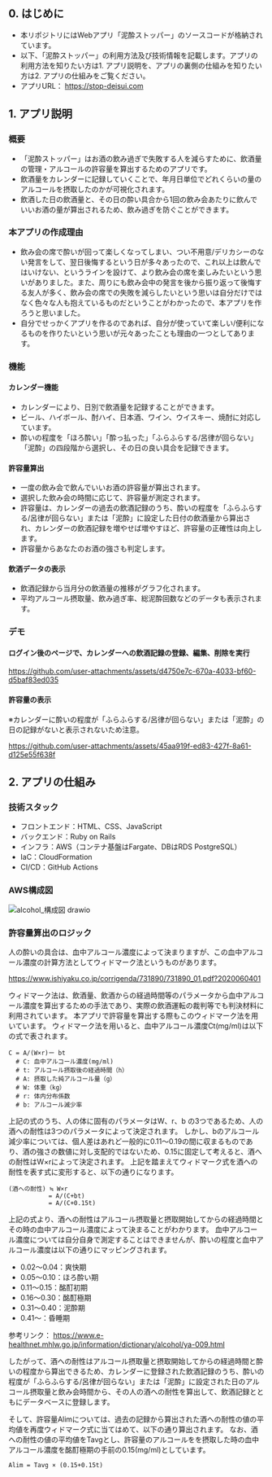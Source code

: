 ## 0. はじめに
- 本リポジトリにはWebアプリ「泥酔ストッパー」のソースコードが格納されています。
- 以下、「泥酔ストッパー」の利用方法及び技術情報を記載します。アプリの利用方法を知りたい方は1. アプリ説明を、アプリの裏側の仕組みを知りたい方は2. アプリの仕組みをご覧ください。
- アプリURL：
https://stop-deisui.com

## 1. アプリ説明
### 概要
- 「泥酔ストッパー」はお酒の飲み過ぎで失敗する人を減らすために、飲酒量の管理・アルコールの許容量を算出するためのアプリです。
- 飲酒量をカレンダーに記録していくことで、年月日単位でどれくらいの量のアルコールを摂取したのかが可視化されます。
- 飲酒した日の飲酒量と、その日の酔い具合から1回の飲み会あたりに飲んでいいお酒の量が算出されるため、飲み過ぎを防ぐことができます。

### 本アプリの作成理由
- 飲み会の席で酔いが回って楽しくなってしまい、つい不用意/デリカシーのない発言をして、翌日後悔するという日が多々あったので、これ以上は飲んではいけない、というラインを設けて、より飲み会の席を楽しみたいという思いがありました。また、周りにも飲み会中の発言を後から振り返って後悔する友人が多く、飲み会の席での失敗を減らしたいという思いは自分だけではなく色々な人も抱えているものだということがわかったので、本アプリを作ろうと思いました。
- 自分でせっかくアプリを作るのであれば、自分が使っていて楽しい/便利になるものを作りたいという思いが元々あったことも理由の一つとしてあります。

### 機能
#### カレンダー機能
- カレンダーにより、日別で飲酒量を記録することができます。
- ビール、ハイボール、酎ハイ、日本酒、ワイン、ウイスキー、焼酎に対応しています。
- 酔いの程度を「ほろ酔い」「酔っ払った」「ふらふらする/呂律が回らない」「泥酔」の四段階から選択し、その日の良い具合を記録できます。

#### 許容量算出
- 一度の飲み会で飲んでいいお酒の許容量が算出されます。
- 選択した飲み会の時間に応じて、許容量が測定されます。
- 許容量は、カレンダーの過去の飲酒記録のうち、酔いの程度を「ふらふらする/呂律が回らない」または「泥酔」に設定した日付の飲酒量から算出され、カレンダーの飲酒記録を増やせば増やすほど、許容量の正確性は向上します。
- 許容量からあなたのお酒の強さも判定します。

#### 飲酒データの表示
- 飲酒記録から当月分の飲酒量の推移がグラフ化されます。
- 平均アルコール摂取量、飲み過ぎ率、総泥酔回数などのデータも表示されます。

### デモ
#### ログイン後のページで、カレンダーへの飲酒記録の登録、編集、削除を実行


https://github.com/user-attachments/assets/d4750e7c-670a-4033-bf60-d5baf83ed035


#### 許容量の表示
※カレンダーに酔いの程度が「ふらふらする/呂律が回らない」または「泥酔」の日の記録がないと表示されないため注意。


https://github.com/user-attachments/assets/45aa919f-ed83-427f-8a61-d125e55f638f



## 2. アプリの仕組み
### 技術スタック
- フロントエンド：HTML、CSS、JavaScript
- バックエンド：Ruby on Rails
- インフラ：AWS（コンテナ基盤はFargate、DBはRDS PostgreSQL）
- IaC：CloudFormation
- CI/CD：GitHub Actions

### AWS構成図
![alcohol_構成図 drawio](https://github.com/user-attachments/assets/9809d438-a314-4df5-afce-a42b1771e5da)

### 許容量算出のロジック
人の酔いの具合は、血中アルコール濃度によって決まりますが、この血中アルコール濃度の計算方法としてウィドマーク法というものがあります。

https://www.ishiyaku.co.jp/corrigenda/731890/731890_01.pdf?2020060401

ウィドマーク法は、飲酒量、飲酒からの経過時間等のパラメータから血中アルコール濃度を算出するための手法であり、実際の飲酒運転の裁判等でも判決材料に利用されています。
本アプリで許容量を算出する際もこのウィドマーク法を用いています。
ウィドマーク法を用いると、血中アルコール濃度Ct(mg/ml)は以下の式で表されます。
```
C = A/(W×r)ー bt
  # C: 血中アルコール濃度(mg/ml)
  # t: アルコール摂取後の経過時間（h）
  # A: 摂取した純アルコール量（g）
  # W: 体重（kg）
  # r: 体内分布係数 
  # b: アルコール減少率
```
上記の式のうち、人の体に固有のパラメータはW、r、b の3つであるため、人の酒への耐性は3つのパラメータによって決定されます。
しかし、bのアルコール減少率については、個人差はあれど一般的に0.11〜0.19の間に収まるものであり、酒の強さの数値に対し支配的ではないため、0.15に固定して考えると、酒への耐性はW×rによって決定されます。
上記を踏まえてウィドマーク式を酒への耐性を表す式に変形すると、以下の通りになります。
```
(酒への耐性) ≒ W×r
           = A/(C+bt)
           = A/(C+0.15t)
```
上記の式より、酒への耐性はアルコール摂取量と摂取開始してからの経過時間とその時の血中アルコール濃度によって決まることがわかります。
血中アルコール濃度については自分自身で測定することはできませんが、酔いの程度と血中アルコール濃度は以下の通りにマッピングされます。
- 0.02～0.04：爽快期
- 0.05～0.10：ほろ酔い期
- 0.11～0.15：酩酊初期
- 0.16～0.30：酩酊極期
- 0.31～0.40：泥酔期
- 0.41～：昏睡期

参考リンク：
https://www.e-healthnet.mhlw.go.jp/information/dictionary/alcohol/ya-009.html

したがって、酒への耐性はアルコール摂取量と摂取開始してからの経過時間と酔いの程度から算出できるため、カレンダーに登録された飲酒記録のうち、酔いの程度が「ふらふらする/呂律が回らない」または「泥酔」に設定された日のアルコール摂取量と飲み会時間から、その人の酒への耐性を算出して、飲酒記録とともにデータベースに登録します。

そして、許容量Alimについては、過去の記録から算出された酒への耐性の値の平均値を再度ウィドマーク式に当てはめて、以下の通り算出されます。
なお、酒への耐性の値の平均値をTavgとし、許容量のアルコールをを摂取した時の血中アルコール濃度を酩酊極期の手前の0.15(mg/ml)としています。

```
Alim = Tavg × (0.15+0.15t)
```


